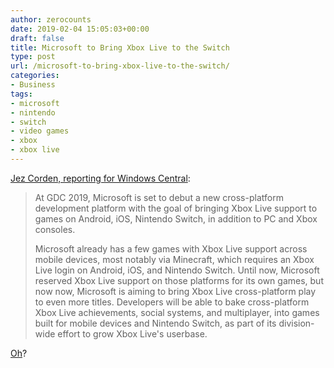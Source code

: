 ```yaml
---
author: zerocounts
date: 2019-02-04 15:05:03+00:00
draft: false
title: Microsoft to Bring Xbox Live to the Switch
type: post
url: /microsoft-to-bring-xbox-live-to-the-switch/
categories:
- Business
tags:
- microsoft
- nintendo
- switch
- video games
- xbox
- xbox live
---
```


[Jez Corden, reporting for Windows Central](https://m.windowscentral.com/microsoft-wants-bring-xbox-live-cross-platform-gaming-android-ios-nintendo-switch-and-more):

> At GDC 2019, Microsoft is set to debut a new cross-platform development platform with the goal of bringing Xbox Live support to games on Android, iOS, Nintendo Switch, in addition to PC and Xbox consoles.  
> 
> Microsoft already has a few games with Xbox Live support across mobile devices, most notably via Minecraft, which requires an Xbox Live login on Android, iOS, and Nintendo Switch. Until now, Microsoft reserved Xbox Live support on those platforms for its own games, but now now, Microsoft is aiming to bring Xbox Live cross-platform play to even more titles. Developers will be able to bake cross-platform Xbox Live achievements, social systems, and multiplayer, into games built for mobile devices and Nintendo Switch, as part of its division-wide effort to grow Xbox Live's userbase.

[Oh](/2019/01/21/activision-microsoft-and-platforms/)?